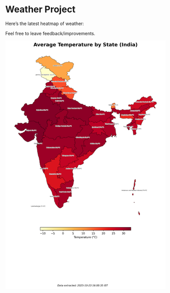 # Weather Project

Here’s the latest heatmap of weather:

Feel free to leave feedback/improvements.

![India Heatmap](docs/assets/india_heatmap.png?v=FA03CD)
